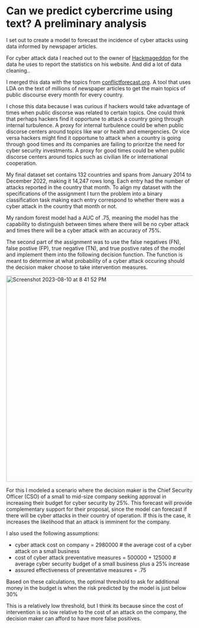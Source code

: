 # Can we predict cybercrime using text? A preliminary analysis

I set out to create a model to forecast the incidence of cyber attacks using data informed by newspaper articles. 

For cyber attack data I reached out to the owner of [Hackmageddon](https://www.hackmageddon.com/) for the data he uses to report the statistics on his website. And did a lot of data cleaning..

I merged this data with the topics from [conflictforecast.org](https://conflictforecast.org/downloads). A tool that uses LDA on the text of millions of newspaper articles to get the main topics of public discourse every month for every country.

I chose this data because I was curious if hackers would take advantage of times when public discorse was related to certain topics. One could think that perhaps hackers find it opportune to attack a country going through internal turbulence. A proxy for internal turbulence could be when public discorse centers around topics like war or health and emergencies. Or vice versa hackers might find it opportune to attack when a country is going through good times and its companies are failing to prioritze the need for cyber security investments. A proxy for good times could be when public discorse centers around topics such as civilian life or international cooperation.

My final dataset set contains 132 countries and spans from January 2014 to December 2022, making it 14,247 rows long. Each entry had the number of attacks reported in the country that month. To align my dataset with the specifications of the assignment I turn the problem into a binary classification task making each entry correspond to whether there was a cyber attack in the country that month or not. 

My random forest model had a AUC of .75, meaning the model has the capability to distinguish between times where there will be no cyber attack and times there will be a cyber attack with an accuracy of 75%. 

The second part of the assignment was to use the false negatives (FN), false postive (FP), true negative (TN), and true postive rates of the model and implement them into the following decision function. The function is meant to determine at what probability of a cyber attack occuring should the decision maker choose to take intervention measures.

<img width="555" alt="Screenshot 2023-08-10 at 8 41 52 PM" src="https://github.com/erikaguti/Text-and-Cybercrime/assets/57955273/b0e924f2-ecac-4616-a887-be524c0bd4b3">

For this I modeled a scenario where the decision maker is the Chief Security Officer (CSO) of a small to mid-size company seeking approval in increasing their budget for cyber security by 25\%. This forecast will provide complementary support for their proposal, since the model can forecast if there will be cyber attacks in their country of operation. If this is the case, it increases the likelihood that an attack is imminent for the company. 

I also used the following assumptions:

- cyber attack cost on company = 2980000 # the average cost of a cyber attack on a small business
- cost of cyber attack preventative measures = 500000 + 125000 # average cyber security budget of a small business plus a 25% increase
- assured effectiveness of preventative measures = .75

Based on these calculations, the optimal threshold to ask for additional money in the budget is when the risk predicted by the model is just below 30\%

This is a relatively low threshold, but I think its because since the cost of intervention is so low relative to the cost of an attack on the company, the decision maker can afford to have more false positives.


